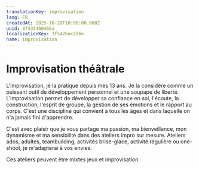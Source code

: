 ```yaml
---
translationKey: improvisation
lang: FR
createdAt: 2025-10-28T10:08:00.000Z
uuid: 8f435460466a
localizationKey: 3f542bec256e
name: Improvisation
---
```

# Improvisation théâtrale

L'improvisation, je la pratique depuis mes 13 ans. Je la considère comme un puissant outil de développement personnel et une soupape de liberté. L'improvisation permet de développer sa confiance en soi, l'écoute, la construction, l'esprit de groupe, la gestion de ses émotions et le rapport au corps. C'est une discipline qui convient à tous les âges et dans laquelle on n'a jamais fini d'apprendre.

C'est avec plaisir que je vous partage ma passion, ma bienveillance, mon dynamisme et ma sensibilité dans des ateliers impro sur mesure. Ateliers ados, adultes, teambuilding, activités brise-glace, activité régulière ou one-shoot, je m'adapterai à vos envies.

Ces ateliers peuvent être mixtes jeux et improvisation.
